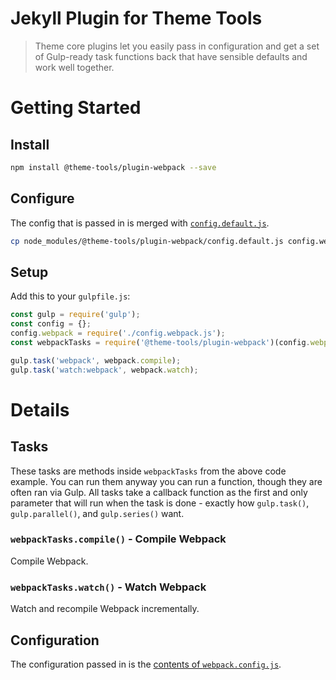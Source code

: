 # Jekyll Plugin for Theme Tools

> Theme core plugins let you easily pass in configuration and get a set of Gulp-ready task functions back that have sensible defaults and work well together.

# Getting Started

## Install

```bash
npm install @theme-tools/plugin-webpack --save
```

## Configure

The config that is passed in is merged with [`config.default.js`](config.default.js).

```bash
cp node_modules/@theme-tools/plugin-webpack/config.default.js config.webpack.js
```

## Setup

Add this to your `gulpfile.js`:

```js
const gulp = require('gulp');
const config = {};
config.webpack = require('./config.webpack.js');
const webpackTasks = require('@theme-tools/plugin-webpack')(config.webpack);

gulp.task('webpack', webpack.compile);
gulp.task('watch:webpack', webpack.watch);
```

# Details

## Tasks

These tasks are methods inside `webpackTasks` from the above code example. You can run them anyway you can run a function, though they are often ran via Gulp. All tasks take a callback function as the first and only parameter that will run when the task is done - exactly how `gulp.task()`, `gulp.parallel()`, and `gulp.series()` want.

### `webpackTasks.compile()` - Compile Webpack

Compile Webpack.

### `webpackTasks.watch()` - Watch Webpack

Watch and recompile Webpack incrementally.

## Configuration

The configuration passed in is the [contents of `webpack.config.js`](https://webpack.js.org/configuration/).
